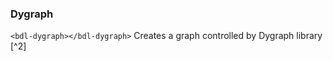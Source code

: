 
### Dygraph
`<bdl-dygraph></bdl-dygraph>` Creates a graph controlled by Dygraph library [^2]

<bdl-dygraphchart width="600" height="300" fromid="id4" inputs="time,aorta pressure,ventricle pressure" refindex="0" refvalues="2"></bdl-dygraphchart>
